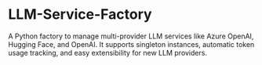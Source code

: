 # LLM-Service-Factory
A Python factory to manage multi-provider LLM services like Azure OpenAI, Hugging Face, and OpenAI. It supports singleton instances, automatic token usage tracking, and easy extensibility for new LLM providers.
